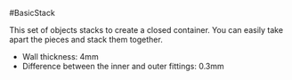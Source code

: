 #BasicStack

This set of objects stacks to create a closed container. You can easily take apart the pieces and stack them together.

* Wall thickness: 4mm
* Difference between the inner and outer fittings: 0.3mm

